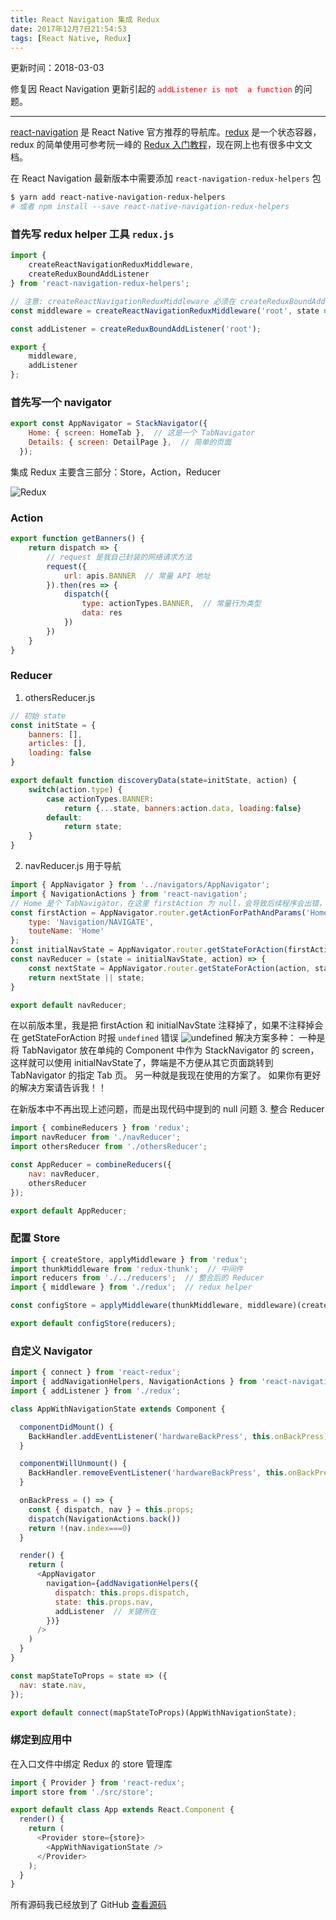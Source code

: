 ```yaml
---
title: React Navigation 集成 Redux
date: 2017年12月7日21:54:53
tags: [React Native, Redux]
---
```

更新时间：2018-03-03

修复因 React Navigation 更新引起的 <font color="red">`addListener is not  a function`</font> 的问题。
- - - - --
[react-navigation](https://reactnavigation.org/docs/intro/) 是 React Native 官方推荐的导航库。[redux](https://redux.js.org/) 是一个状态容器，redux 的简单使用可参考阮一峰的 [Redux 入门教程](http://www.ruanyifeng.com/blog/2016/09/redux_tutorial_part_one_basic_usages.html)，现在网上也有很多中文文档。

在 React Navigation 最新版本中需要添加 `react-navigation-redux-helpers` 包
```bash
$ yarn add react-native-navigation-redux-helpers
# 或者 npm install --save react-native-navigation-redux-helpers
```
### 首先写 redux helper 工具 `redux.js`
```js
import {
    createReactNavigationReduxMiddleware,
    createReduxBoundAddListener
} from 'react-navigation-redux-helpers';

// 注意: createReactNavigationReduxMiddleware 必须在 createReduxBoundAddListener 之前执行
const middleware = createReactNavigationReduxMiddleware('root', state => state.nav,);

const addListener = createReduxBoundAddListener('root');

export {
    middleware,
    addListener
};
```

### 首先写一个 navigator
```js
export const AppNavigator = StackNavigator({
    Home: { screen: HomeTab },  // 这是一个 TabNavigator
    Details: { screen: DetailPage },  // 简单的页面
  });
```

集成 Redux 主要含三部分：Store，Action，Reducer

![Redux](http://upload-images.jianshu.io/upload_images/3762216-ce7c29ca1d694ed5.png?imageMogr2/auto-orient/strip%7CimageView2/2/w/800)

### Action
```js
export function getBanners() {
    return dispatch => {
        // request 是我自己封装的网络请求方法
        request({
            url: apis.BANNER  // 常量 API 地址
        }).then(res => {
            dispatch({
                type: actionTypes.BANNER,  // 常量行为类型
                data: res
            })
        })
    }
}
```

### Reducer
1.  othersReducer.js
```js
// 初始 state
const initState = {
    banners: [],
    articles: [],
    loading: false
}

export default function discoveryData(state=initState, action) {
    switch(action.type) {
        case actionTypes.BANNER:
            return {...state, banners:action.data, loading:false}
        default:
            return state;
    }
}
```
2. navReducer.js 用于导航
```js
import { AppNavigator } from '../navigators/AppNavigator';
import { NavigationActions } from 'react-navigation';
// Home 是个 TabNavigator，在这里 firstAction 为 null，会导致后续程序会出错，所以自己手写了一个 action
const firstAction = AppNavigator.router.getActionForPathAndParams('Home') || {
    type: 'Navigation/NAVIGATE',
    touteName: 'Home'
};
const initialNavState = AppNavigator.router.getStateForAction(firstAction);
const navReducer = (state = initialNavState, action) => {
    const nextState = AppNavigator.router.getStateForAction(action, state);
    return nextState || state;
}

export default navReducer;
```
在以前版本里，我是把 firstAction 和 initialNavState 注释掉了，如果不注释掉会在 getStateForAction 时报 `undefined` 错误
![undefined](http://upload-images.jianshu.io/upload_images/3762216-a738f6219e7475a0.png?imageMogr2/auto-orient/strip%7CimageView2/2/w/400)
解决方案多种：
一种是将 TabNavigator 放在单纯的 Component 中作为 StackNavigator 的 screen，这样就可以使用 initialNavState了，弊端是不方便从其它页面跳转到  TabNavigator 的指定 Tab 页。
另一种就是我现在使用的方案了。
如果你有更好的解决方案请告诉我！！

在新版本中不再出现上述问题，而是出现代码中提到的 null 问题
3. 整合 Reducer
```js
import { combineReducers } from 'redux';
import navReducer from './navReducer';
import othersReducer from './othersReducer';

const AppReducer = combineReducers({
    nav: navReducer,
    othersReducer
});

export default AppReducer;
```

### 配置 Store
```js
import { createStore, applyMiddleware } from 'redux';
import thunkMiddleware from 'redux-thunk';  // 中间件
import reducers from './../reducers';  // 整合后的 Reducer
import { middleware } from './redux';  // redux helper

const configStore = applyMiddleware(thunkMiddleware, middleware)(createStore)

export default configStore(reducers);
```

### 自定义 Navigator
```js
import { connect } from 'react-redux';
import { addNavigationHelpers, NavigationActions } from 'react-navigation';
import { addListener } from './redux';

class AppWithNavigationState extends Component {

  componentDidMount() {
    BackHandler.addEventListener('hardwareBackPress', this.onBackPress)
  }

  componentWillUnmount() {
    BackHandler.removeEventListener('hardwareBackPress', this.onBackPress)
  }

  onBackPress = () => {
    const { dispatch, nav } = this.props;
    dispatch(NavigationActions.back())
    return !(nav.index===0)
  }

  render() {
    return (
      <AppNavigator 
        navigation={addNavigationHelpers({ 
          dispatch: this.props.dispatch,
          state: this.props.nav,
          addListener  // 关键所在
        })} 
      />
    )
  }
}

const mapStateToProps = state => ({
  nav: state.nav,
});

export default connect(mapStateToProps)(AppWithNavigationState);
```

### 绑定到应用中
在入口文件中绑定 Redux 的 store 管理库
```js
import { Provider } from 'react-redux';
import store from './src/store';

export default class App extends React.Component {
  render() {
    return (
      <Provider store={store}>
        <AppWithNavigationState />
      </Provider>
    );
  }
}
```
所有源码我已经放到了 GitHub [查看源码](https://github.com/Hongye567/react-native-mark)
